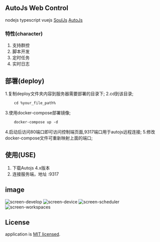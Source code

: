 ## AutoJs Web Control


nodejs typescript vuejs  [SoulJs](https://github.com/zrk1993/souljs) [AutoJs](https://github.com/hyb1996/Auto.js)

### 特性(character)

1. 支持群控
2. 脚本开发
3. 定时任务
4. 实时日志

## 部署(deploy)
1.复制deploy文件夹内容到服务器需要部署的目录下;
2.cd到该目录; 
```
    cd %your_file_path%
```
3.使用docker-compose部署镜像;
```
    docker-compose up -d
```
4.启动后访问80端口即可访问控制端页面,9317端口用于autojs远程连接;
5.修改docker-compose文件可重新映射上面的端口;

## 使用(USE)
1. 下载Autojs 4.x版本
2. 连接服务端，地址 <ip>:9317


## image

![screen-develop](https://raw.githubusercontent.com/zrk1993/autojs-web-control/master/image/develop.png)
![screen-device](https://raw.githubusercontent.com/zrk1993/autojs-web-control/master/image/device.png)
![screen-scheduler](https://raw.githubusercontent.com/zrk1993/autojs-web-control/master/image/scheduler.png)
![screen-workspaces](https://raw.githubusercontent.com/zrk1993/autojs-web-control/master/image/workspaces.png)

## License

application is [MIT licensed](LICENSE).
